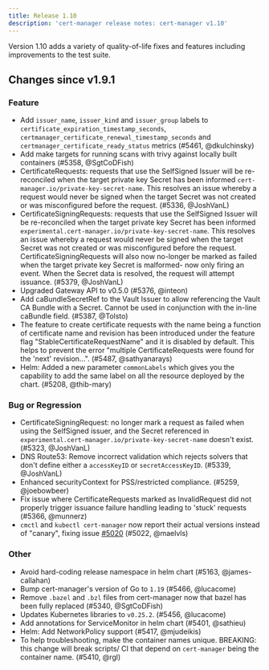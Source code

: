 ```yaml
---
title: Release 1.10
description: 'cert-manager release notes: cert-manager v1.10'
---
```


Version 1.10 adds a variety of quality-of-life fixes and features including improvements to the test suite.

## Changes since v1.9.1

### Feature

- Add `issuer_name`, `issuer_kind` and `issuer_group` labels to `certificate_expiration_timestamp_seconds`, `certmanager_certificate_renewal_timestamp_seconds` and `certmanager_certificate_ready_status` metrics (#5461, @dkulchinsky)
- Add make targets for running scans with trivy against locally built containers (#5358, @SgtCoDFish)
- CertificateRequests: requests that use the SelfSigned Issuer will be re-reconciled when the target private key Secret has been informed `cert-manager.io/private-key-secret-name`. This resolves an issue whereby a request would never be signed when the target Secret was not created or was misconfigured before the request. (#5336, @JoshVanL)
- CertificateSigningRequests: requests that use the SelfSigned Issuer will be re-reconciled when the target private key Secret has been informed `experimental.cert-manager.io/private-key-secret-name`. This resolves an issue whereby a request would never be signed when the target Secret was not created or was misconfigured before the request.
  CertificateSigningRequests will also now no-longer be marked as failed when the target private key Secret is malformed- now only firing an event. When the Secret data is resolved, the request will attempt issuance. (#5379, @JoshVanL)
- Upgraded Gateway API to v0.5.0 (#5376, @inteon)
- Add caBundleSecretRef to the Vault Issuer to allow referencing the Vault CA Bundle with a Secret. Cannot be used in conjunction with the in-line caBundle field. (#5387, @Tolsto)
- The feature to create certificate requests with the name being a function of certificate name and revision has been introduced under the feature flag "StableCertificateRequestName" and it is disabled by default. This helps to prevent the error "multiple CertificateRequests were found for the 'next' revision...". (#5487, @sathyanarays)
- Helm: Added a new parameter `commonLabels` which gives you the capability to add the same label on all the resource deployed by the chart. (#5208, @thib-mary)

### Bug or Regression

- CertificateSigningRequest: no longer mark a request as failed when using the SelfSigned issuer, and the Secret referenced in `experimental.cert-manager.io/private-key-secret-name` doesn't exist. (#5323, @JoshVanL)
- DNS Route53: Remove incorrect validation which rejects solvers that don't define either a `accessKeyID` or `secretAccessKeyID`. (#5339, @JoshVanL)
- Enhanced securityContext for PSS/restricted compliance. (#5259, @joebowbeer)
- Fix issue where CertificateRequests marked as InvalidRequest did not properly trigger issuance failure handling leading to 'stuck' requests (#5366, @munnerz)
- `cmctl` and `kubectl cert-manager` now report their actual versions instead of "canary", fixing issue [#5020](https://github.com/cert-manager/cert-manager/issues/5020) (#5022, @maelvls)

### Other

- Avoid hard-coding release namespace in helm chart (#5163, @james-callahan)
- Bump cert-manager's version of Go to `1.19` (#5466, @lucacome)
- Remove `.bazel` and `.bzl` files from cert-manager now that bazel has been fully replaced (#5340, @SgtCoDFish)
- Updates Kubernetes libraries to `v0.25.2`. (#5456, @lucacome)
- Add annotations for ServiceMonitor in helm chart (#5401, @sathieu)
- Helm: Add NetworkPolicy support (#5417, @mjudeikis)
- To help troubleshooting, make the container names unique.
  BREAKING: this change will break scripts/ CI that depend on `cert-manager` being the container name. (#5410, @rgl)

